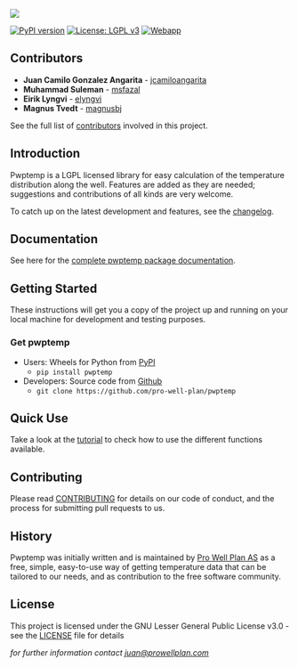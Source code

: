 ![](https://user-images.githubusercontent.com/52009346/69100304-2eb3e800-0a5d-11ea-9a3a-8e502af2120b.png)

[![PyPI version](https://badge.fury.io/py/pwptemp.svg)](https://badge.fury.io/py/pwptemp)
[![License: LGPL v3](https://img.shields.io/badge/License-LGPL_v3-blue.svg)](https://www.gnu.org/licenses/lgpl-3.0)
[![Webapp](https://img.shields.io/badge/WebApp-On-green.svg)](https://share.streamlit.io/jcamiloangarita/opensource_apps/app.py)

## Contributors

* **Juan Camilo Gonzalez Angarita** - [jcamiloangarita](https://github.com/jcamiloangarita)
* **Muhammad Suleman** - [msfazal](https://github.com/msfazal)
* **Eirik Lyngvi** - [elyngvi](https://github.com/elyngvi)
* **Magnus Tvedt** - [magnusbj](https://github.com/magnusbj)

See the full list of [contributors](https://github.com/pro-well-plan/pwptemp/graphs/contributors) involved in this project.

## Introduction
Pwptemp is a LGPL licensed library for easy calculation of the
temperature distribution along the well. Features are added as they
are needed; suggestions and contributions of all kinds are very welcome.

To catch up on the latest development and features, see the [changelog](CHANGELOG.md).

## Documentation

See here for the [complete pwptemp package documentation](https://pwptemp.readthedocs.io/en/latest/).

## Getting Started

These instructions will get you a copy of the project up and running on your local machine for development and testing purposes.

### Get pwptemp

* Users: Wheels for Python from [PyPI](https://pypi.python.org/pypi/pwptemp/) 
    * `pip install pwptemp`
* Developers: Source code from [Github](https://github.com/pro-well-plan/pwptemp)
    * `git clone https://github.com/pro-well-plan/pwptemp`

## Quick Use

Take a look at the [tutorial](https://github.com/pro-well-plan/pwptemp/blob/master/Tutorial.md)
to check how to use the different functions available. 
    
## Contributing

Please read [CONTRIBUTING](CONTRIBUTING.md) for details on our code of conduct, and the process for submitting pull requests to us.

## History ##
Pwptemp was initially written and is maintained by [Pro Well Plan
AS](http://www.prowellplan.com/) as a free, simple, easy-to-use way of getting
temperature data that can be tailored to our needs, and as contribution to the
free software community.

## License

This project is licensed under the GNU Lesser General Public License v3.0 - see the [LICENSE](LICENSE.md) file for details


*for further information contact juan@prowellplan.com*

